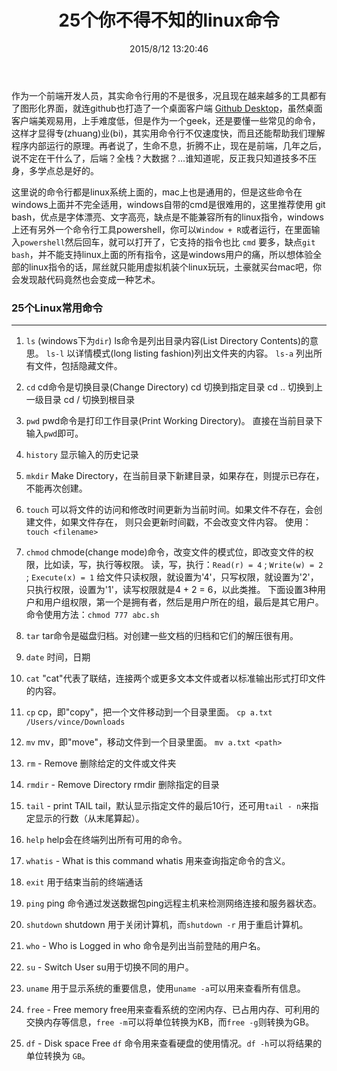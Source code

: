 ﻿---
title: 25个你不得不知的linux命令
date: 2015/8/12 13:20:46
---

作为一个前端开发人员，其实命令行用的不是很多，况且现在越来越多的工具都有了图形化界面，就连github也打造了一个桌面客户端 [Github Desktop](https://desktop.github.com/)，虽然桌面客户端美观易用，上手难度低，但是作为一个geek，还是要懂一些常见的命令，这样才显得专(zhuang)业(bi)，其实用命令行不仅速度快，而且还能帮助我们理解程序内部运行的原理。再者说了，生命不息，折腾不止，现在是前端，几年之后，说不定在干什么了，后端？全栈？大数据？...谁知道呢，反正我只知道技多不压身，多学点总是好的。

这里说的命令行都是linux系统上面的，mac上也是通用的，但是这些命令在windows上面并不完全适用，windows自带的cmd是很难用的，这里推荐使用 git bash，优点是字体漂亮、文字高亮，缺点是不能兼容所有的linux指令，windows上还有另外一个命令行工具powershell，你可以`Window + R`或者运行，在里面输入`powershell`然后回车，就可以打开了，它支持的指令也比 `cmd` 要多，缺点`git bash`，并不能支持linux上面的所有指令，这是windows用户的痛，所以想体验全部的linux指令的话，屌丝就只能用虚拟机装个linux玩玩，土豪就买台mac吧，你会发现敲代码竟然也会变成一种艺术。

<!-- more -->

### 25个Linux常用命令
---

1. `ls` (windows下为`dir`)
ls命令是列出目录内容(List Directory Contents)的意思。
`ls-l` 以详情模式(long listing fashion)列出文件夹的内容。
`ls-a` 列出所有文件，包括隐藏文件。

2. `cd`
cd命令是切换目录(Change Directory)
cd <path> 切换到指定目录
cd .. 切换到上一级目录
cd / 切换到根目录

3. `pwd`
pwd命令是打印工作目录(Print Working Directory)。
直接在当前目录下输入`pwd`即可。

4. `history`
显示输入的历史记录

5. `mkdir`
Make Directory，在当前目录下新建目录，如果存在，则提示已存在，不能再次创建。

6. `touch`
可以将文件的访问和修改时间更新为当前时间。如果文件不存在，会创建文件，如果文件存在，
则只会更新时间戳，不会改变文件内容。
使用：`touch <filename>`

7. `chmod` 
chmode(change mode)命令，改变文件的模式位，即改变文件的权限，比如读，写，执行等权限。
读，写，执行：`Read(r) = 4` ; `Write(w) = 2` ; `Execute(x) = 1`
给文件只读权限，就设置为'4'，只写权限，就设置为'2'，只执行权限，设置为'1'，读写权限就是4 + 2 = 6，以此类推。
下面设置3种用户和用户组权限，第一个是拥有者，然后是用户所在的组，最后是其它用户。
命令使用方法：`chmod 777 abc.sh`

8. `tar` 
tar命令是磁盘归档。对创建一些文档的归档和它们的解压很有用。

9. `date`
时间，日期

10. `cat`
"cat"代表了联结，连接两个或更多文本文件或者以标准输出形式打印文件的内容。

11. `cp`
cp，即"copy"，把一个文件移动到一个目录里面。
`cp a.txt /Users/vince/Downloads`

12. `mv`
mv，即"move"，移动文件到一个目录里面。
`mv a.txt <path>`

13. `rm` - Remove
 删除给定的文件或文件夹

14. `rmdir` - Remove Directory
rmdir 删除指定的目录

15. `tail` - print TAIL
tail，默认显示指定文件的最后10行，还可用`tail - n`来指定显示的行数（从末尾算起）。

16. `help`
help会在终端列出所有可用的命令。

17. `whatis` - What is this command
whatis 用来查询指定命令的含义。

18. `exit`
用于结束当前的终端通话

19. `ping`
ping 命令通过发送数据包ping远程主机来检测网络连接和服务器状态。

20. `shutdown` 
shutdown 用于关闭计算机，而`shutdown -r` 用于重启计算机。

21. `who` - Who is Logged in
who 命令是列出当前登陆的用户名。

22. `su` - Switch User
su用于切换不同的用户。

23. `uname`
用于显示系统的重要信息，使用`uname -a`可以用来查看所有信息。

24. `free` - Free memory
free用来查看系统的空闲内存、已占用内存、可利用的交换内存等信息，`free -m`可以将单位转换为KB，而`free -g`则转换为GB。

25. `df` - Disk space Free
`df` 命令用来查看硬盘的使用情况。`df -h`可以将结果的单位转换为 `GB`。
